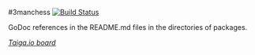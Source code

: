 #3manchess [![Build Status](https://travis-ci.org/ArchieT/3manchess.svg?branch=master)](https://travis-ci.org/ArchieT/3manchess)

GoDoc references in the README.md files in the directories of packages.

[*Taiga.io board*](https://tree.taiga.io/project/archiet-3manchess-robot/)
